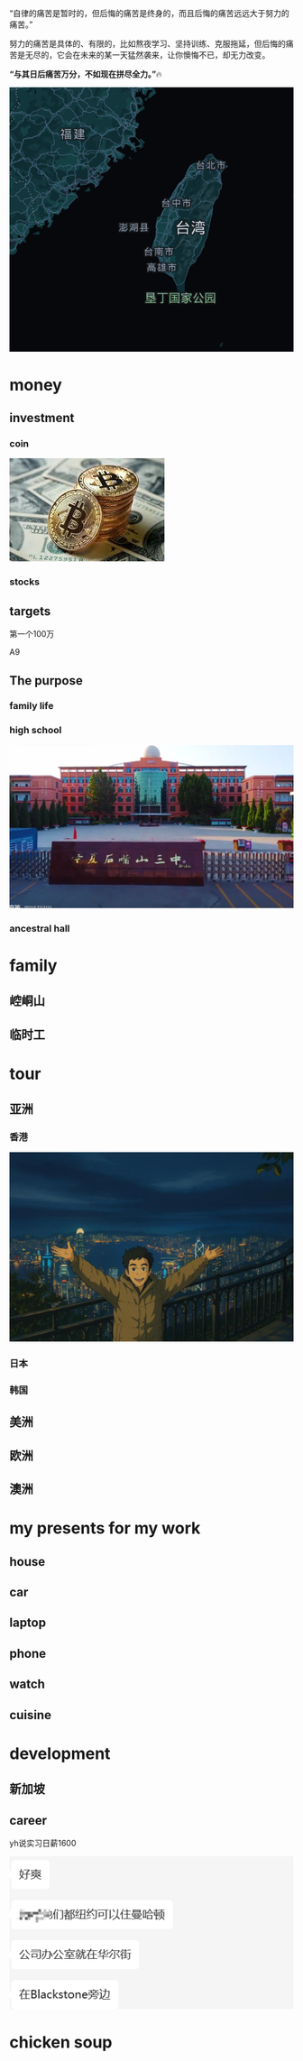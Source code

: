 “自律的痛苦是暂时的，但后悔的痛苦是终身的，而且后悔的痛苦远远大于努力的痛苦。”

努力的痛苦是具体的、有限的，比如熬夜学习、坚持训练、克服拖延，但后悔的痛苦是无尽的，它会在未来的某一天猛然袭来，让你懊悔不已，却无力改变。

**“与其日后痛苦万分，不如现在拼尽全力。”**🔥

![alt text](image-3.png)

# money


## investment

### coin

![Alt text](image-2.png)



### stocks



## targets

第一个100万

A9
## The purpose

### family life



### high school

![Alt text](image.png)


### ancestral hall




# family

## 崆峒山


## 临时工



# tour

## 亚洲

### 香港

![alt text](7c13f3a592630a0e9e77744379f0369c.jpg)



### 日本

### 韩国

## 美洲

## 欧洲

## 澳洲








# my presents for my work

## house


## car


## laptop

## phone


## watch

## cuisine



# development





## 新加坡





## career

yh说实习日薪1600

![Alt text](image-1.png)



# chicken soup








